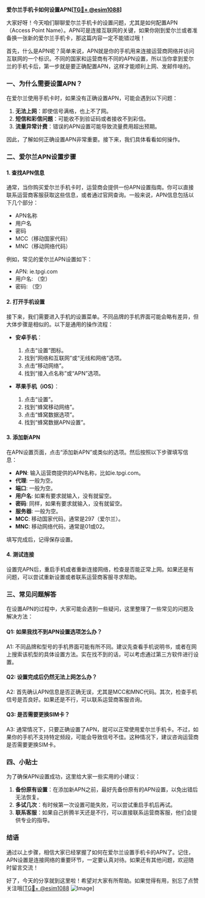 **爱尔兰手机卡如何设置APN[[TG💪+ @esim1088](https://t.me/s/esim1088)]**

大家好呀！今天咱们聊聊爱尔兰手机卡的设置问题，尤其是如何配置APN（Access Point Name）。APN可是连接互联网的关键，如果你刚到爱尔兰或者准备换一张新的爱尔兰手机卡，那这篇内容一定不能错过哦！

首先，什么是APN呢？简单来说，APN就是你的手机用来连接运营商网络并访问互联网的一个标识。不同的国家和运营商有不同的APN设置，所以当你拿到爱尔兰的手机卡后，第一步就是要正确配置APN，这样才能顺利上网、发邮件啥的。

### 一、为什么需要设置APN？

在爱尔兰使用手机卡时，如果没有正确设置APN，可能会遇到以下问题：
1. **无法上网**：即使信号满格，也上不了网。
2. **短信和彩信问题**：可能收不到验证码或者接收不到彩信。
3. **流量异常计费**：错误的APN设置可能导致流量费用超出预期。

因此，了解如何正确设置APN非常重要。接下来，我们具体看看如何操作。

### 二、爱尔兰APN设置步骤

#### 1. 查找APN信息
通常，当你购买爱尔兰手机卡时，运营商会提供一份APN设置指南。你可以直接联系运营商客服获取这些信息，或者通过官网查询。一般来说，APN信息包括以下几个部分：
- APN名称
- 用户名
- 密码
- MCC（移动国家代码）
- MNC（移动网络代码）

例如，常见的爱尔兰APN设置如下：
- APN: ie.tpgi.com
- 用户名: （空）
- 密码: （空）

#### 2. 打开手机设置
接下来，我们需要进入手机的设置菜单。不同品牌的手机界面可能会略有差异，但大体步骤是相似的。以下是通用的操作流程：

- **安卓手机**：
  1. 点击“设置”图标。
  2. 找到“网络和互联网”或“无线和网络”选项。
  3. 点击“移动网络”。
  4. 找到“接入点名称”或“APN”选项。

- **苹果手机（iOS）**：
  1. 点击“设置”。
  2. 找到“蜂窝移动网络”。
  3. 点击“蜂窝数据选项”。
  4. 找到“蜂窝数据APN设置”。

#### 3. 添加新APN
在APN设置页面，点击“添加新APN”或类似的选项。然后按照以下步骤填写信息：

- **APN**: 输入运营商提供的APN名称，比如ie.tpgi.com。
- **代理**: 一般为空。
- **端口**: 一般为空。
- **用户名**: 如果有要求就输入，没有就留空。
- **密码**: 同样，如果有要求就输入，没有就留空。
- **服务器**: 一般为空。
- **MCC**: 移动国家代码，通常是297（爱尔兰）。
- **MNC**: 移动网络代码，通常是01或02。

填写完成后，记得保存设置。

#### 4. 测试连接
设置完APN后，重启手机或者重新连接网络，检查是否能正常上网。如果还是有问题，可以尝试重新设置或者联系运营商客服寻求帮助。

### 三、常见问题解答

在设置APN的过程中，大家可能会遇到一些疑问，这里整理了一些常见的问题及解决方法：

#### Q1: 如果我找不到APN设置选项怎么办？
A1: 不同品牌和型号的手机界面可能有所不同。建议先查看手机说明书，或者在网上搜索该机型的具体设置方法。实在找不到的话，可以考虑通过第三方软件进行设置。

#### Q2: 设置完成后仍然无法上网怎么办？
A2: 首先确认APN信息是否正确无误，尤其是MCC和MNC代码。其次，检查手机信号是否良好。如果还是不行，可以联系运营商客服咨询。

#### Q3: 是否需要更换SIM卡？
A3: 通常情况下，只要正确设置了APN，就可以正常使用爱尔兰手机卡。不过，如果你的手机不支持特定频段，可能会导致信号不佳。这种情况下，建议咨询运营商是否需要更换SIM卡。

### 四、小贴士

为了确保APN设置成功，这里给大家一些实用的小建议：
1. **备份原有设置**：在添加新APN之前，最好先备份原有的APN设置，以免出错后无法恢复。
2. **多试几次**：有时候第一次设置可能失败，可以尝试重启手机后再试。
3. **联系客服**：如果自己折腾半天还是不行，可以直接联系运营商客服，他们会提供专业的指导。

### 结语

通过以上步骤，相信大家已经掌握了如何在爱尔兰设置手机卡的APN了。记住，APN设置是连接网络的重要环节，一定要认真对待。如果还有其他问题，欢迎随时留言交流！

好了，今天的分享就到这里啦！希望对大家有所帮助。如果觉得有用，别忘了点赞关注哦[[TG💪+ @esim1088](https://t.me/s/esim1088) ![Image](https://i.postimg.cc/4NQfJmqS/Snipaste-2025-05-13-00-14-12.png)]
